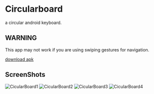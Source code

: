 # Circularboard
a circular android keyboard.

## WARNING
This app may not work if you are using swiping gestures for navigation. 

[download apk](https://github.com/ssrajputtheboss/Circularboard/raw/master/apk/com.example.circularboard.apk) 

## ScreenShots
![CicularBoard1](https://ssrajputtheboss.github.io/Circularboard/screenshots/circularboard1.jpg)
![CicularBoard2](https://ssrajputtheboss.github.io/Circularboard/screenshots/circularboard2.jpg)
![CicularBoard3](https://ssrajputtheboss.github.io/Circularboard/screenshots/circularboard3.jpg)
![CicularBoard4](https://ssrajputtheboss.github.io/Circularboard/screenshots/circularboard4.jpg)
